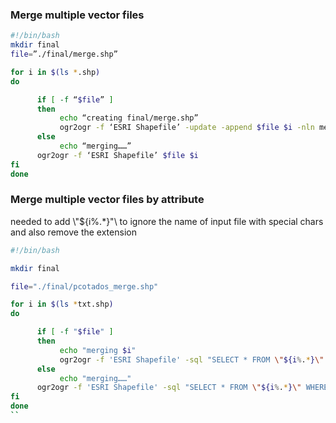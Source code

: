 ### Merge multiple vector files 
```bash
#!/bin/bash
mkdir final
file=”./final/merge.shp”

for i in $(ls *.shp)
do

      if [ -f “$file” ]
      then
           echo “creating final/merge.shp”
           ogr2ogr -f ‘ESRI Shapefile’ -update -append $file $i -nln merge
      else
           echo “merging……”
      ogr2ogr -f ‘ESRI Shapefile’ $file $i
fi
done
```

### Merge multiple vector files by attribute

needed to add \\"${i%.*}\"\ to ignore the name of input file with special chars and also remove the extension   

```bash
#!/bin/bash

mkdir final

file="./final/pcotados_merge.shp"

for i in $(ls *txt.shp)
do

      if [ -f "$file" ]
      then
           echo "merging $i" 
           ogr2ogr -f 'ESRI Shapefile' -sql "SELECT * FROM \"${i%.*}\" WHERE xisCod=3010201" -update -append $file $i -nln pcotados_merge
      else
           echo "merging……"
      ogr2ogr -f 'ESRI Shapefile' -sql "SELECT * FROM \"${i%.*}\" WHERE xisCod=3010201" $file $i
fi
done
``
